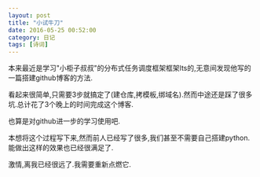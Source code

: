 ```yaml
---
layout: post
title: "小试牛刀"
date: 2016-05-25 00:52:00
category: 日记
tags: [诗词]
---
```


本来最近是学习"小柜子叔叔"的分布式任务调度框架框架lts的,无意间发现他写的一篇搭建github博客的方法.

看起来很简单,只需要3步就搞定了(建仓库,拷模板,绑域名).然而中途还是踩了很多坑.总计花了3个晚上的时间完成这个博客.

也算是对github进一步的学习使用吧.

本想将这个过程写下来,然而前人已经写了很多,我们甚至不需要自己搭建python.能做出这样的效果也已经很满足了.

激情,离我已经很远了.我需要重新点燃它.
